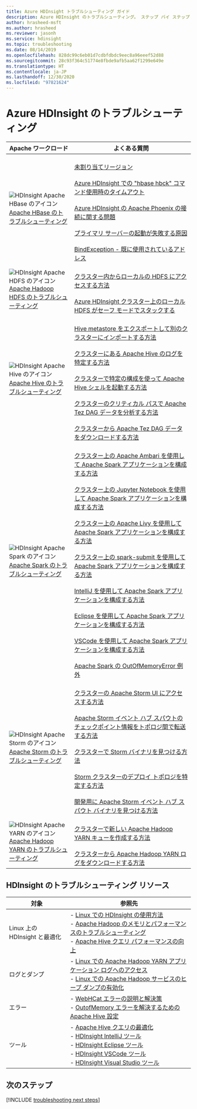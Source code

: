 ```yaml
---
title: Azure HDInsight トラブルシューティング ガイド
description: Azure HDInsight のトラブルシューティング。 ステップ バイ ステップ ドキュメントには、HDInsight を使用して、Apache Hive、Apache Spark、Apache YARN、Apache HBase、HDFS、Apache Storm の一般的な問題を解決する方法が示されています。
author: hrasheed-msft
ms.author: hrasheed
ms.reviewer: jasonh
ms.service: hdinsight
ms.topic: troubleshooting
ms.date: 08/14/2019
ms.openlocfilehash: 828dc99c6eb01d7cdbfdbdc9eec8a96eeef52d88
ms.sourcegitcommit: 28c93f364c51774e8fbde9afb5aa62f1299e649e
ms.translationtype: HT
ms.contentlocale: ja-JP
ms.lasthandoff: 12/30/2020
ms.locfileid: "97821624"
---
```

# <a name="troubleshoot-azure-hdinsight"></a>Azure HDInsight のトラブルシューティング

| Apache ワークロード | よくある質問 |
|---|---|
|![HDInsight Apache HBase のアイコン](./media/hdinsight-troubleshoot-guide/hdinsight-apache-hbase.png)<br>[Apache HBase のトラブルシューティング]()|<br>[未割り当てリージョン](hbase/hbase-troubleshoot-unassigned-regions.md#scenario-unassigned-regions)<br><br>[Azure HDInsight での "hbase hbck" コマンド使用時のタイムアウト](hbase/hbase-troubleshoot-timeouts-hbase-hbck.md)<br><br>[Azure HDInsight の Apache Phoenix の接続に関する問題](hbase/hbase-troubleshoot-phoenix-connectivity.md)<br><br>[プライマリ サーバーの起動が失敗する原因](hbase/hbase-troubleshoot-start-fails.md)<br><br>[BindException - 既に使用されているアドレス](hbase/hbase-troubleshoot-bindexception-address-use.md)|
|![HDInsight Apache HDFS のアイコン](./media/hdinsight-troubleshoot-guide/hdinsight-apache-hdfs.png)<br>[Apache Hadoop HDFS のトラブルシューティング](hdinsight-troubleshoot-hdfs.md)|<br>[クラスター内からローカルの HDFS にアクセスする方法](hdinsight-troubleshoot-hdfs.md#how-do-i-access-local-hdfs-from-inside-a-cluster)<br><br>[Azure HDInsight クラスター上のローカル HDFS がセーフ モードでスタックする](hadoop/hdinsight-hdfs-troubleshoot-safe-mode.md)|
|![HDInsight Apache Hive のアイコン](./media/hdinsight-troubleshoot-guide/hdinsight-apache-hive.png)<br>[Apache Hive のトラブルシューティング](hdinsight-troubleshoot-hive.md)|<br>[Hive metastore をエクスポートして別のクラスターにインポートする方法](hdinsight-troubleshoot-hive.md#how-do-i-export-a-hive-metastore-and-import-it-on-another-cluster)<br><br>[クラスターにある Apache Hive のログを特定する方法](hdinsight-troubleshoot-hive.md#how-do-i-locate-hive-logs-on-a-cluster)<br><br>[クラスターで特定の構成を使って Apache Hive シェルを起動する方法](hdinsight-troubleshoot-hive.md#how-do-i-launch-the-hive-shell-with-specific-configurations-on-a-cluster)<br><br>[クラスターのクリティカル パスで Apache Tez DAG データを分析する方法](hdinsight-troubleshoot-hive.md#how-do-i-analyze-tez-dag-data-on-a-cluster-critical-path)<br><br>[クラスターから Apache Tez DAG データをダウンロードする方法](hdinsight-troubleshoot-hive.md#how-do-i-download-tez-dag-data-from-a-cluster)|
|![HDInsight Apache Spark のアイコン](./media/hdinsight-troubleshoot-guide/hdinsight-apache-spark.png)<br>[Apache Spark のトラブルシューティング](./spark/apache-troubleshoot-spark.md)|<br>[クラスター上の Apache Ambari を使用して Apache Spark アプリケーションを構成する方法](spark/apache-troubleshoot-spark.md#how-do-i-configure-an-apache-spark-application-by-using-apache-ambari-on-clusters)<br><br>[クラスター上の Jupyter Notebook を使用して Apache Spark アプリケーションを構成する方法](spark/apache-troubleshoot-spark.md#how-do-i-configure-an-apache-spark-application-by-using-a-jupyter-notebook-on-clusters)<br><br>[クラスター上の Apache Livy を使用して Apache Spark アプリケーションを構成する方法](spark/apache-troubleshoot-spark.md#how-do-i-configure-an-apache-spark-application-by-using-apache-livy-on-clusters)<br><br>[クラスター上の spark-submit を使用して Apache Spark アプリケーションを構成する方法](spark/apache-troubleshoot-spark.md#how-do-i-configure-an-apache-spark-application-by-using-spark-submit-on-clusters)<br><br>[IntelliJ を使用して Apache Spark アプリケーションを構成する方法](spark/apache-spark-intellij-tool-plugin.md)<br><br>[Eclipse を使用して Apache Spark アプリケーションを構成する方法](spark/apache-spark-eclipse-tool-plugin.md)<br><br>[VSCode を使用して Apache Spark アプリケーションを構成する方法](hdinsight-for-vscode.md)<br><br>[Apache Spark の OutOfMemoryError 例外](spark/apache-spark-troubleshoot-outofmemory.md#scenario-outofmemoryerror-exception-for-apache-spark)|
|![HDInsight Apache Storm のアイコン](./media/hdinsight-troubleshoot-guide/hdinsight-apache-storm.png)<br>[Apache Storm のトラブルシューティング](./storm/apache-troubleshoot-storm.md)|<br>[クラスターの Apache Storm UI にアクセスする方法](storm/apache-troubleshoot-storm.md#how-do-i-access-the-storm-ui-on-a-cluster)<br><br>[Apache Storm イベント ハブ スパウトのチェックポイント情報をトポロジ間で転送する方法](storm/apache-troubleshoot-storm.md#how-do-i-transfer-storm-event-hub-spout-checkpoint-information-from-one-topology-to-another)<br><br>[クラスターで Storm バイナリを見つける方法](storm/apache-troubleshoot-storm.md#how-do-i-locate-storm-binaries-on-a-cluster)<br><br>[Storm クラスターのデプロイ トポロジを特定する方法](storm/apache-troubleshoot-storm.md#how-do-i-determine-the-deployment-topology-of-a-storm-cluster)<br><br>[開発用に Apache Storm イベント ハブ スパウト バイナリを見つける方法](storm/apache-troubleshoot-storm.md#how-do-i-locate-storm-event-hub-spout-binaries-for-development)|
|![HDInsight Apache YARN のアイコン](./media/hdinsight-troubleshoot-guide/hdinsight-apache-yarn.png)<br>[Apache Hadoop YARN のトラブルシューティング](hdinsight-troubleshoot-YARN.md)|<br>[クラスターで新しい Apache Hadoop YARN キューを作成する方法](hdinsight-troubleshoot-yarn.md#how-do-i-create-a-new-yarn-queue-on-a-cluster)<br><br>[クラスターから Apache Hadoop YARN ログをダウンロードする方法](hdinsight-troubleshoot-yarn.md#how-do-i-download-yarn-logs-from-a-cluster)|

## <a name="hdinsight-troubleshooting-resources"></a>HDInsight のトラブルシューティング リソース

| 対象 | 参照先 |
| --- | --- |
| Linux 上の HDInsight と最適化 | - [Linux での HDInsight の使用方法](hdinsight-hadoop-linux-information.md)<br>- [Apache Hadoop のメモリとパフォーマンスのトラブルシューティング](hdinsight-hadoop-stack-trace-error-messages.md)<br>- [Apache Hive クエリ パフォーマンスの向上](https://web.archive.org/web/20190217214250/https://blogs.msdn.microsoft.com/bigdatasupport/2015/08/13/troubleshooting-hive-query-performance-in-hdinsight-hadoop-cluster/) |
| ログとダンプ | - [Linux での Apache Hadoop YARN アプリケーション ログへのアクセス](hdinsight-hadoop-access-yarn-app-logs-linux.md)<br>- [Linux での Apache Hadoop サービスのヒープ ダンプの有効化](hdinsight-hadoop-collect-debug-heap-dump-linux.md)|
| エラー | - [WebHCat エラーの説明と解決策](hdinsight-hadoop-templeton-webhcat-debug-errors.md)<br>- [OutofMemory エラーを解決するための Apache Hive 設定](hdinsight-hadoop-hive-out-of-memory-error-oom.md) |
| ツール | - [Apache Hive クエリの最適化](hdinsight-hadoop-optimize-hive-query.md)<br>- [HDInsight IntelliJ ツール](./spark/apache-spark-intellij-tool-plugin.md)<br>- [HDInsight Eclipse ツール](./spark/apache-spark-eclipse-tool-plugin.md)<br>- [HDInsight VSCode ツール](hdinsight-for-vscode.md)<br>- [HDInsight Visual Studio ツール](./hadoop/apache-hadoop-visual-studio-tools-get-started.md) |

## <a name="next-steps"></a>次のステップ

[!INCLUDE [troubleshooting next steps](../../includes/hdinsight-troubleshooting-next-steps.md)]
